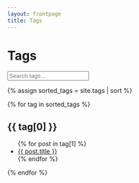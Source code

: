 ```yaml
---
layout: frontpage
title: Tags
---
```



<h1>Tags</h1>

<div class="search-bar">
  <input type="text" id="search-tags" placeholder="Search tags..." style="color:#fff;">
</div>

{% assign sorted_tags = site.tags | sort %}

{% for tag in sorted_tags %}
  <h2 id="{{ tag[0] }}">{{ tag[0] }}</h2>
  <ul>
    {% for post in tag[1] %}
      <li class="post {{ tag[0] }}">
        <a href="{{ post.url }}">{{ post.title }}</a>
      </li>
    {% endfor %}
  </ul>
{% endfor %}

<script>
  // Search tags based on user input
  function searchTags() {
    var input = document.getElementById("search-tags");
    var filter = input.value.toLowerCase();
    var tags = document.getElementsByTagName("h2");

    for (var i = 0; i < tags.length; i++) {
      if (tags[i].id.toLowerCase().indexOf(filter) > -1) {
        tags[i].style.display = "";
      } else {
        tags[i].style.display = "none";
      }
    }

    var posts = document.getElementsByClassName("post");

    for (var i = 0; i < posts.length; i++) {
      var tags = posts[i].classList;
      var match = false;

      for (var j = 0; j < tags.length; j++) {
        if (tags[j] !== "post" && tags[j].indexOf(filter) > -1) {
          match = true;
          break;
        }
      }

      if (match) {
        posts[i].style.display = "";
      } else {
        posts[i].style.display = "none";
      }
    }
  }

  // Scroll to tag based on URL hash
  function scrollToTag() {
    var hash = window.location.hash.substring(1);
    if (hash) {
      var tag = document.getElementById(hash);
      if (tag) {
        tag.scrollIntoView();
      }
    }
  }

  // Attach search bar and scroll event listeners
  document.getElementById("search-tags").addEventListener("keyup", searchTags);
  window.addEventListener("hashchange", scrollToTag);
  window.addEventListener("load", scrollToTag);
</script>

